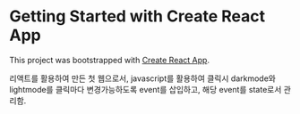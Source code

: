 # Getting Started with Create React App

This project was bootstrapped with [Create React App](https://github.com/facebook/create-react-app).

리액트를 활용하여 만든 첫 웹으로서, javascript를 활용하여 클릭시 darkmode와 lightmode를 클릭마다 변경가능하도록
event를 삽입하고, 해당 event를 state로서 관리함.
